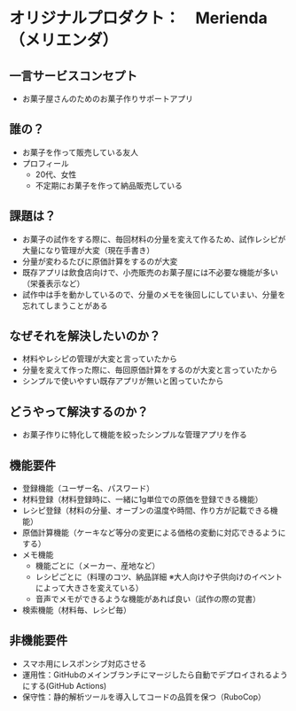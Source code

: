 # オリジナルプロダクト：　Merienda　（メリエンダ）

## 一言サービスコンセプト
- お菓子屋さんのためのお菓子作りサポートアプリ

## 誰の？
- お菓子を作って販売している友人
- プロフィール
  - 20代、女性
  - 不定期にお菓子を作って納品販売している

## 課題は？
- お菓子の試作をする際に、毎回材料の分量を変えて作るため、試作レシピが大量になり管理が大変（現在手書き）
- 分量が変わるたびに原価計算をするのが大変
- 既存アプリは飲食店向けで、小売販売のお菓子屋には不必要な機能が多い（栄養表示など）
- 試作中は手を動かしているので、分量のメモを後回しにしていまい、分量を忘れてしまうことがある

## なぜそれを解決したいのか？
- 材料やレシピの管理が大変と言っていたから
- 分量を変えて作った際に、毎回原価計算をするのが大変と言っていたから
- シンプルで使いやすい既存アプリが無いと困っていたから

## どうやって解決するのか？
- お菓子作りに特化して機能を絞ったシンプルな管理アプリを作る

## 機能要件
- 登録機能（ユーザー名、パスワード）
- 材料登録（材料登録時に、一緒に1g単位での原価を登録できる機能）
- レシピ登録（材料の分量、オーブンの温度や時間、作り方が記載できる機能）
- 原価計算機能（ケーキなど等分の変更による価格の変動に対応できるようにする）
- メモ機能
  - 機能ごとに（メーカー、産地など）
  - レシピごとに（料理のコツ、納品詳細 ※大人向けや子供向けのイベントによって大きさを変えている）
  - 音声でメモができるような機能があれば良い（試作の際の覚書）
- 検索機能（材料毎、レシピ毎）

## 非機能要件
- スマホ用にレスポンシブ対応させる
- 運用性：GitHubのメインブランチにマージしたら自動でデプロイされるようにする(GitHub Actions)
- 保守性：静的解析ツールを導入してコードの品質を保つ（RuboCop）

